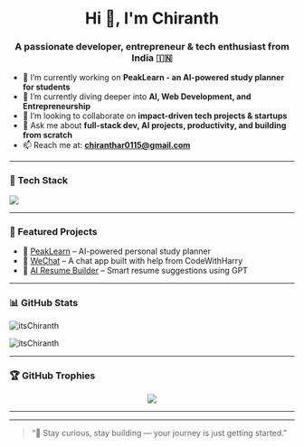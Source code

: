 <h1 align="center">Hi 👋, I'm Chiranth</h1>
<h3 align="center">A passionate developer, entrepreneur & tech enthusiast from India 🇮🇳</h3>

- 🔭 I’m currently working on **PeakLearn - an AI-powered study planner for students**
- 🌱 I’m currently diving deeper into **AI, Web Development, and Entrepreneurship**
- 👯 I’m looking to collaborate on **impact-driven tech projects & startups**
- 💬 Ask me about **full-stack dev, AI projects, productivity, and building from scratch**
- 📫 Reach me at: **chiranthar0115@gmail.com**


---

### 🧰 Tech Stack
<p align="left">
  <img src="https://skillicons.dev/icons?i=html,css,js,ts,react,nextjs,nodejs,express,mongodb,python,java,git,github,vscode,figma&theme=light" />
</p>

---

### 🚧 Featured Projects
- 🎯 [PeakLearn](https://github.com/itsChiranth/PeakLearn) – AI-powered personal study planner
- 🚀 [WeChat](https://github.com/itsChiranth/WeChat) – A chat app built with help from CodeWithHarry
- 🤖 [AI Resume Builder](https://github.com/itsChiranth/ai-resume-builder) – Smart resume suggestions using GPT


---

### 📊 GitHub Stats
<p align="left">
  <img src="https://github-readme-stats.vercel.app/api?username=itsChiranth&show_icons=true&theme=default" alt="itsChiranth" />
</p>
<p align="left">
  <img src="https://github-readme-streak-stats.herokuapp.com?user=itsChiranth&theme=default" alt="itsChiranth" />
</p>

---

### 🏆 GitHub Trophies
<p align="center">
  <img src="https://github-profile-trophy.vercel.app/?username=itsChiranth&theme=flat&column=4&margin-w=10" />
</p>

---


---

> “🌟 Stay curious, stay building — your journey is just getting started.”

